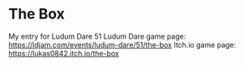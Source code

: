 # The Box
My entry for Ludum Dare 51
Ludum Dare game page: https://ldjam.com/events/ludum-dare/51/the-box
Itch.io game page: https://lukas0842.itch.io/the-box

